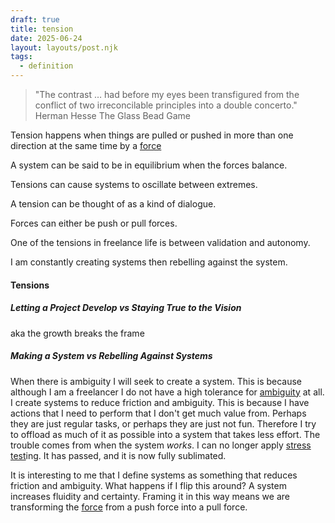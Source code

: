 ```yaml
---
draft: true
title: tension
date: 2025-06-24
layout: layouts/post.njk
tags: 
  - definition
---
```



> "The contrast … had before my eyes been transfigured from the conflict of two irreconcilable principles into a double concerto."
> Herman Hesse
> The Glass Bead Game

Tension happens when things are pulled or pushed in more than one direction at the same time by a [force](force.md)

A system can be said to be in equilibrium when the forces balance.

Tensions can cause systems to oscillate between extremes. 

A tension can be thought of as a kind of dialogue. 

Forces can either be push or pull forces. 

One of the tensions in freelance life is between validation and autonomy. 

I am constantly creating systems then rebelling against the system. 

#### Tensions
##### Letting a Project Develop vs Staying True to the Vision
aka the growth breaks the frame

##### Making a System vs Rebelling Against Systems
When there is ambiguity I will seek to create a system. This is because although I am a freelancer I do not have a high tolerance for [ambiguity](ambiguity.md) at all.
I create systems to reduce friction and ambiguity. This is because I have actions that I need to perform that I don't get much value from. Perhaps they are just regular tasks, or perhaps they are just not fun.
Therefore I try to offload as much of it as possible into a system that takes less effort. 
The trouble comes from when the system *works*. I can no longer apply [stress test](stress%20test.md)ing. It has passed, and it is now fully sublimated. 

It is interesting to me that I define systems as something that reduces friction and ambiguity. What happens if I flip this around? A system increases fluidity and certainty. Framing it in this way means we are transforming the [force](force.md) from a push force into a pull force. 